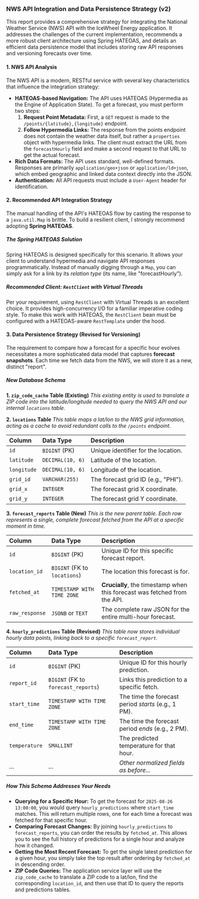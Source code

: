 ### NWS API Integration and Data Persistence Strategy (v2)

This report provides a comprehensive strategy for integrating the National Weather Service (NWS) API with the IceWheel Energy application. It addresses the challenges of the current implementation, recommends a more robust client architecture using Spring HATEOAS, and details an efficient data persistence model that includes storing raw API responses and versioning forecasts over time.

#### 1. NWS API Analysis

The NWS API is a modern, RESTful service with several key characteristics that influence the integration strategy:

*   **HATEOAS-based Navigation:** The API uses HATEOAS (Hypermedia as the Engine of Application State). To get a forecast, you must perform two steps:
    1.  **Request Point Metadata:** First, a `GET` request is made to the `/points/{latitude},{longitude}` endpoint.
    2.  **Follow Hypermedia Links:** The response from the points endpoint does not contain the weather data itself, but rather a `properties` object with hypermedia links. The client must extract the URL from the `forecastHourly` field and make a second request to that URL to get the actual forecast.
*   **Rich Data Formats:** The API uses standard, well-defined formats. Responses are primarily `application/geo+json` or `application/ld+json`, which embed geographic and linked data context directly into the JSON.
*   **Authentication:** All API requests must include a `User-Agent` header for identification.

#### 2. Recommended API Integration Strategy

The manual handling of the API's HATEOAS flow by casting the response to a `java.util.Map` is brittle. To build a resilient client, I strongly recommend adopting **Spring HATEOAS**.

##### The Spring HATEOAS Solution

Spring HATEOAS is designed specifically for this scenario. It allows your client to understand hypermedia and navigate API responses programmatically. Instead of manually digging through a `Map`, you can simply ask for a link by its *relation type* (its name, like "forecastHourly").

##### Recommended Client: `RestClient` with Virtual Threads

Per your requirement, using `RestClient` with Virtual Threads is an excellent choice. It provides high-concurrency I/O for a familiar imperative coding style. To make this work with HATEOAS, the `RestClient` bean must be configured with a HATEOAS-aware `RestTemplate` under the hood.

#### 3. Data Persistence Strategy (Revised for Versioning)

The requirement to compare how a forecast for a specific hour evolves necessitates a more sophisticated data model that captures **forecast snapshots**. Each time we fetch data from the NWS, we will store it as a new, distinct "report".

##### New Database Schema

**1. `zip_code_cache` Table (Existing)**
*This existing entity is used to translate a ZIP code into the latitude/longitude needed to query the NWS API and our internal `locations` table.*

**2. `locations` Table**
*This table maps a lat/lon to the NWS grid information, acting as a cache to avoid redundant calls to the `/points` endpoint.*

| Column | Data Type | Description |
| :--- | :--- | :--- |
| `id` | `BIGINT` (PK) | Unique identifier for the location. |
| `latitude` | `DECIMAL(10, 6)` | Latitude of the location. |
| `longitude` | `DECIMAL(10, 6)` | Longitude of the location. |
| `grid_id` | `VARCHAR(255)` | The forecast grid ID (e.g., "PHI"). |
| `grid_x` | `INTEGER` | The forecast grid X coordinate. |
| `grid_y` | `INTEGER` | The forecast grid Y coordinate. |

**3. `forecast_reports` Table (New)**
*This is the new parent table. Each row represents a single, complete forecast fetched from the API at a specific moment in time.*

| Column | Data Type | Description |
| :--- | :--- | :--- |
| `id` | `BIGINT` (PK) | Unique ID for this specific forecast report. |
| `location_id` | `BIGINT` (FK to `locations`) | The location this forecast is for. |
| `fetched_at` | `TIMESTAMP WITH TIME ZONE` | **Crucially**, the timestamp when this forecast was fetched from the API. |
| `raw_response` | `JSONB` or `TEXT` | The complete raw JSON for the entire multi-hour forecast. |

**4. `hourly_predictions` Table (Revised)**
*This table now stores individual hourly data points, linking back to a specific `forecast_report`.*

| Column | Data Type | Description |
| :--- | :--- | :--- |
| `id` | `BIGINT` (PK) | Unique ID for this hourly prediction. |
| `report_id` | `BIGINT` (FK to `forecast_reports`) | Links this prediction to a specific fetch. |
| `start_time` | `TIMESTAMP WITH TIME ZONE` | The time the forecast period *starts* (e.g., 1 PM). |
| `end_time` | `TIMESTAMP WITH TIME ZONE` | The time the forecast period *ends* (e.g., 2 PM). |
| `temperature` | `SMALLINT` | The predicted temperature for that hour. |
| ... | ... | *Other normalized fields as before...* |

##### How This Schema Addresses Your Needs

*   **Querying for a Specific Hour:** To get the forecast for `2025-08-26 13:00:00`, you would query `hourly_predictions` where `start_time` matches. This will return multiple rows, one for each time a forecast was fetched for that specific hour.
*   **Comparing Forecast Changes:** By joining `hourly_predictions` to `forecast_reports`, you can order the results by `fetched_at`. This allows you to see the full history of predictions for a single hour and analyze how it changed.
*   **Getting the Most Recent Forecast:** To get the single latest prediction for a given hour, you simply take the top result after ordering by `fetched_at` in descending order.
*   **ZIP Code Queries:** The application service layer will use the `zip_code_cache` to translate a ZIP code to a lat/lon, find the corresponding `location_id`, and then use that ID to query the reports and predictions tables.
